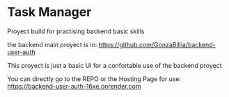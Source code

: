 # Task Manager

Proyect build for practising backend basic skills

the backend main proyect is in: https://github.com/GonzaBillia/backend-user-auth

This proyect is just a basic UI for a confortable use of the backend proyect

You can directly go to the REPO or the Hosting Page for use: https://backend-user-auth-16xe.onrender.com



